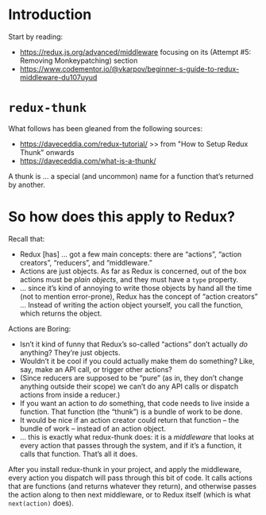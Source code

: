 # Introduction

Start by reading:

- https://redux.js.org/advanced/middleware focusing on its (Attempt #5: Removing Monkeypatching) section
- https://www.codementor.io/@vkarpov/beginner-s-guide-to-redux-middleware-du107uyud

# `redux-thunk`

What follows has been gleaned from the following sources:

- https://daveceddia.com/redux-tutorial/ >> from "How to Setup Redux Thunk" onwards
- https://daveceddia.com/what-is-a-thunk/

A thunk is ... a special (and uncommon) name for a function that’s returned by another.

# So how does this apply to Redux?

Recall that:

- Redux [has] ... got a few main concepts: there are “actions”, “action creators”, “reducers”, and “middleware.”
- Actions are just objects. As far as Redux is concerned, out of the box actions must be _plain objects_, and they must have a `type` property.
- ... since it’s kind of annoying to write those objects by hand all the time (not to mention error-prone), Redux has the concept of “action creators” ... Instead of writing the action object yourself, you call the function, which returns the object.

Actions are Boring:

- Isn’t it kind of funny that Redux’s so-called “actions” don’t actually _do_ anything? They’re just objects.
- Wouldn’t it be cool if you could actually make them do something? Like, say, make an API call, or trigger other actions?
- (Since reducers are supposed to be “pure” (as in, they don’t change anything outside their scope) we can’t do any API calls or dispatch actions from inside a reducer.)
- If you want an action to _do_ something, that code needs to live inside a function. That function (the “thunk”) is a bundle of work to be done.
- It would be nice if an action creator could return that function – the bundle of work – instead of an action object.
- ... this is exactly what redux-thunk does: it is a _middleware_ that looks at every action that passes through the system, and if it’s a function, it calls that function. That’s all it does.

After you install redux-thunk in your project, and apply the middleware, every action you dispatch will pass through this bit of code. It calls actions that are functions (and returns whatever they return), and otherwise passes the action along to then next middleware, or to Redux itself (which is what `next(action)` does).
